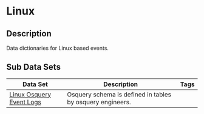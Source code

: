 # Linux

## Description
Data dictionaries for Linux based events.

## Sub Data Sets
|Data Set|Description|Tags|
|---|---|---|
|[Linux Osquery Event Logs](osquery/)|Osquery schema is defined in tables by osquery engineers.||
